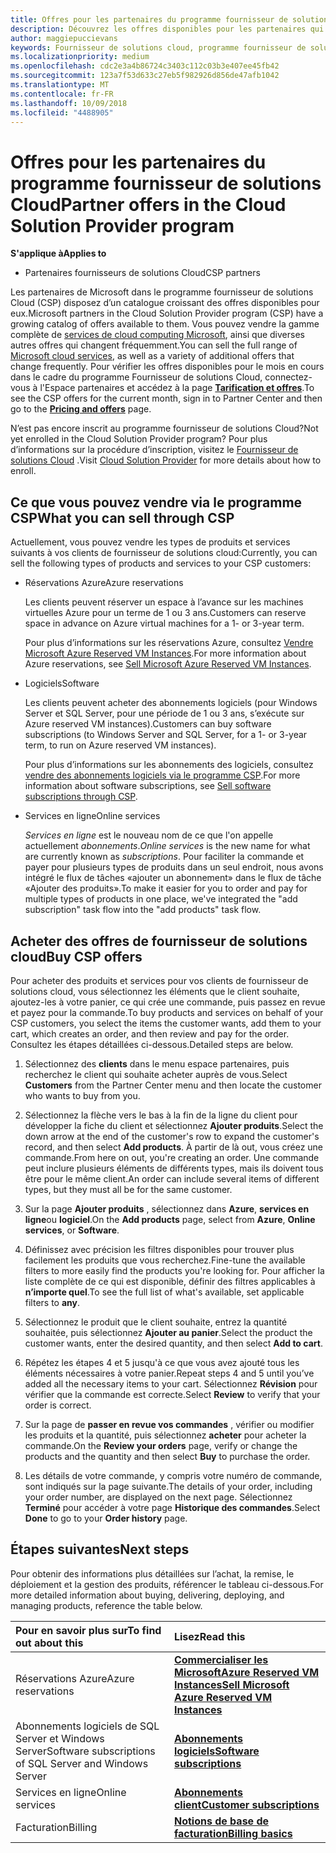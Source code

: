 ```yaml
---
title: Offres pour les partenaires du programme fournisseur de solutions Cloud | L’espace partenaires
description: Découvrez les offres disponibles pour les partenaires qui vendent par l’intermédiaire du programme fournisseur de solutions Cloud.
author: maggiepuccievans
keywords: Fournisseur de solutions cloud, programme fournisseur de solutions cloud, fournisseur de solutions cloud, ajouter un produit, vendre à des clients, les offres de l’espace, offres de fournisseur de solutions cloud, services basés sur le Cloud, Azure, Office 365, Dynamics, partenaire fournisseur de solutions cloud, vente de solutions cloud, Azure RI, Azure reserved virtual machine instances, Azure réservations, aux services en ligne, logiciel d’abonnement, AHUB, SQL Server sur Azure, Windows Server sur Azure, abonnements client
ms.localizationpriority: medium
ms.openlocfilehash: cdc2e3a4b86724c3403c112c03b3e407ee45fb42
ms.sourcegitcommit: 123a7f53d633c27eb5f982926d856de47afb1042
ms.translationtype: MT
ms.contentlocale: fr-FR
ms.lasthandoff: 10/09/2018
ms.locfileid: "4488905"
---
```

# <a name="partner-offers-in-the-cloud-solution-provider-program"></a><span data-ttu-id="13f38-104">Offres pour les partenaires du programme fournisseur de solutions Cloud</span><span class="sxs-lookup"><span data-stu-id="13f38-104">Partner offers in the Cloud Solution Provider program</span></span> 

**<span data-ttu-id="13f38-105">S'applique à</span><span class="sxs-lookup"><span data-stu-id="13f38-105">Applies to</span></span>**

-  <span data-ttu-id="13f38-106">Partenaires fournisseurs de solutions Cloud</span><span class="sxs-lookup"><span data-stu-id="13f38-106">CSP partners</span></span>

<span data-ttu-id="13f38-107">Les partenaires de Microsoft dans le programme fournisseur de solutions Cloud (CSP) disposez d’un catalogue croissant des offres disponibles pour eux.</span><span class="sxs-lookup"><span data-stu-id="13f38-107">Microsoft partners in the Cloud Solution Provider program (CSP) have a growing catalog of offers available to them.</span></span> <span data-ttu-id="13f38-108">Vous pouvez vendre la gamme complète de [services de cloud computing Microsoft](https://partner.microsoft.com/cloud-solution-provider/products-and-services), ainsi que diverses autres offres qui changent fréquemment.</span><span class="sxs-lookup"><span data-stu-id="13f38-108">You can sell the full range of [Microsoft cloud services](https://partner.microsoft.com/cloud-solution-provider/products-and-services), as well as a variety of additional offers that change frequently.</span></span> <span data-ttu-id="13f38-109">Pour vérifier les offres disponibles pour le mois en cours dans le cadre du programme Fournisseur de solutions Cloud, connectez-vous à l'Espace partenaires et accédez à la page [**Tarification et offres**](https://partnercenter.microsoft.com/pcv/sales).</span><span class="sxs-lookup"><span data-stu-id="13f38-109">To see the CSP offers for the current month, sign in to Partner Center and then go to the [**Pricing and offers**](https://partnercenter.microsoft.com/pcv/sales) page.</span></span>  

<span data-ttu-id="13f38-110">N’est pas encore inscrit au programme fournisseur de solutions Cloud?</span><span class="sxs-lookup"><span data-stu-id="13f38-110">Not yet enrolled in the Cloud Solution Provider program?</span></span> <span data-ttu-id="13f38-111">Pour plus d’informations sur la procédure d’inscription, visitez le [Fournisseur de solutions Cloud](https://partner.microsoft.com/cloud-solution-provider) .</span><span class="sxs-lookup"><span data-stu-id="13f38-111">Visit [Cloud Solution Provider](https://partner.microsoft.com/cloud-solution-provider) for more details about how to enroll.</span></span> 

## <a name="what-you-can-sell-through-csp"></a><span data-ttu-id="13f38-112">Ce que vous pouvez vendre via le programme CSP</span><span class="sxs-lookup"><span data-stu-id="13f38-112">What you can sell through CSP</span></span>

<span data-ttu-id="13f38-113">Actuellement, vous pouvez vendre les types de produits et services suivants à vos clients de fournisseur de solutions cloud:</span><span class="sxs-lookup"><span data-stu-id="13f38-113">Currently, you can sell the following types of products and services to your CSP customers:</span></span>

- <span data-ttu-id="13f38-114">Réservations Azure</span><span class="sxs-lookup"><span data-stu-id="13f38-114">Azure reservations</span></span><br> 

    <span data-ttu-id="13f38-115">Les clients peuvent réserver un espace à l’avance sur les machines virtuelles Azure pour un terme de 1 ou 3 ans.</span><span class="sxs-lookup"><span data-stu-id="13f38-115">Customers can reserve space in advance on Azure virtual machines for a 1- or 3-year term.</span></span><br>
    
    <span data-ttu-id="13f38-116">Pour plus d’informations sur les réservations Azure, consultez [Vendre Microsoft Azure Reserved VM Instances](azure-reservations.md).</span><span class="sxs-lookup"><span data-stu-id="13f38-116">For more information about Azure reservations, see [Sell Microsoft Azure Reserved VM Instances](azure-reservations.md).</span></span>

- <span data-ttu-id="13f38-117">Logiciels</span><span class="sxs-lookup"><span data-stu-id="13f38-117">Software</span></span><br>

    <span data-ttu-id="13f38-118">Les clients peuvent acheter des abonnements logiciels (pour Windows Server et SQL Server, pour une période de 1 ou 3 ans, s’exécute sur Azure reserved VM instances).</span><span class="sxs-lookup"><span data-stu-id="13f38-118">Customers can buy software subscriptions (to Windows Server and SQL Server, for a 1- or 3-year term, to run on Azure reserved VM instances).</span></span><br>
 
  <span data-ttu-id="13f38-119">Pour plus d’informations sur les abonnements des logiciels, consultez [vendre des abonnements logiciels via le programme CSP](csp-software-subscriptions.md).</span><span class="sxs-lookup"><span data-stu-id="13f38-119">For more information about software subscriptions, see [Sell software subscriptions through CSP](csp-software-subscriptions.md).</span></span>  

- <span data-ttu-id="13f38-120">Services en ligne</span><span class="sxs-lookup"><span data-stu-id="13f38-120">Online services</span></span><br>

     <span data-ttu-id="13f38-121">*Services en ligne* est le nouveau nom de ce que l'on appelle actuellement *abonnements*.</span><span class="sxs-lookup"><span data-stu-id="13f38-121">*Online services* is the new name for what are currently known as *subscriptions*.</span></span> <span data-ttu-id="13f38-122">Pour faciliter la commande et payer pour plusieurs types de produits dans un seul endroit, nous avons intégré le flux de tâches «ajouter un abonnement» dans le flux de tâche «Ajouter des produits».</span><span class="sxs-lookup"><span data-stu-id="13f38-122">To make it easier for you to order and pay for multiple types of products in one place, we've integrated the "add subscription" task flow into the "add products" task flow.</span></span> 

## <a name="buy-csp-offers"></a><span data-ttu-id="13f38-123">Acheter des offres de fournisseur de solutions cloud</span><span class="sxs-lookup"><span data-stu-id="13f38-123">Buy CSP offers</span></span>

<span data-ttu-id="13f38-124">Pour acheter des produits et services pour vos clients de fournisseur de solutions cloud, vous sélectionnez les éléments que le client souhaite, ajoutez-les à votre panier, ce qui crée une commande, puis passez en revue et payez pour la commande.</span><span class="sxs-lookup"><span data-stu-id="13f38-124">To buy products and services on behalf of your CSP customers, you select the items the customer wants, add them to your cart, which creates an order, and then review and pay for the order.</span></span> <span data-ttu-id="13f38-125">Consultez les étapes détaillées ci-dessous.</span><span class="sxs-lookup"><span data-stu-id="13f38-125">Detailed steps are below.</span></span>

1. <span data-ttu-id="13f38-126">Sélectionnez des **clients** dans le menu espace partenaires, puis recherchez le client qui souhaite acheter auprès de vous.</span><span class="sxs-lookup"><span data-stu-id="13f38-126">Select **Customers** from the Partner Center menu and then locate the customer who wants to buy from you.</span></span> 

2. <span data-ttu-id="13f38-127">Sélectionnez la flèche vers le bas à la fin de la ligne du client pour développer la fiche du client et sélectionnez **Ajouter produits**.</span><span class="sxs-lookup"><span data-stu-id="13f38-127">Select the down arrow at the end of the customer's row to expand the customer's record, and then select **Add products**.</span></span> <span data-ttu-id="13f38-128">À partir de là out, vous créez une commande.</span><span class="sxs-lookup"><span data-stu-id="13f38-128">From here on out, you're creating an order.</span></span> <span data-ttu-id="13f38-129">Une commande peut inclure plusieurs éléments de différents types, mais ils doivent tous être pour le même client.</span><span class="sxs-lookup"><span data-stu-id="13f38-129">An order can include several items of different types, but they must all be for the same customer.</span></span>

3. <span data-ttu-id="13f38-130">Sur la page **Ajouter produits** , sélectionnez dans **Azure**, **services en ligne**ou **logiciel**.</span><span class="sxs-lookup"><span data-stu-id="13f38-130">On the **Add products** page, select from **Azure**, **Online services**, or **Software**.</span></span>

4. <span data-ttu-id="13f38-131">Définissez avec précision les filtres disponibles pour trouver plus facilement les produits que vous recherchez.</span><span class="sxs-lookup"><span data-stu-id="13f38-131">Fine-tune the available filters to more easily find the products you're looking for.</span></span> <span data-ttu-id="13f38-132">Pour afficher la liste complète de ce qui est disponible, définir des filtres applicables à **n’importe quel**.</span><span class="sxs-lookup"><span data-stu-id="13f38-132">To see the full list of what's available, set applicable filters to **any**.</span></span> 

5. <span data-ttu-id="13f38-133">Sélectionnez le produit que le client souhaite, entrez la quantité souhaitée, puis sélectionnez **Ajouter au panier**.</span><span class="sxs-lookup"><span data-stu-id="13f38-133">Select the product the customer wants, enter the desired quantity, and then select **Add to cart**.</span></span>

6. <span data-ttu-id="13f38-134">Répétez les étapes 4 et 5 jusqu'à ce que vous avez ajouté tous les éléments nécessaires à votre panier.</span><span class="sxs-lookup"><span data-stu-id="13f38-134">Repeat steps 4 and 5 until you’ve added all the necessary items to your cart.</span></span> <span data-ttu-id="13f38-135">Sélectionnez **Révision** pour vérifier que la commande est correcte.</span><span class="sxs-lookup"><span data-stu-id="13f38-135">Select **Review** to verify that your order is correct.</span></span>  

7. <span data-ttu-id="13f38-136">Sur la page de **passer en revue vos commandes** , vérifier ou modifier les produits et la quantité, puis sélectionnez **acheter** pour acheter la commande.</span><span class="sxs-lookup"><span data-stu-id="13f38-136">On the **Review your orders** page, verify or change the products and the quantity and then select **Buy** to purchase the order.</span></span> 

8. <span data-ttu-id="13f38-137">Les détails de votre commande, y compris votre numéro de commande, sont indiqués sur la page suivante.</span><span class="sxs-lookup"><span data-stu-id="13f38-137">The details of your order, including your order number, are displayed on the next page.</span></span> <span data-ttu-id="13f38-138">Sélectionnez **Terminé** pour accéder à votre page **Historique des commandes**.</span><span class="sxs-lookup"><span data-stu-id="13f38-138">Select **Done** to go to your **Order history** page.</span></span> 


## <a name="next-steps"></a><span data-ttu-id="13f38-139">Étapes suivantes</span><span class="sxs-lookup"><span data-stu-id="13f38-139">Next steps</span></span>

<span data-ttu-id="13f38-140">Pour obtenir des informations plus détaillées sur l’achat, la remise, le déploiement et la gestion des produits, référencer le tableau ci-dessous.</span><span class="sxs-lookup"><span data-stu-id="13f38-140">For more detailed information about buying, delivering, deploying, and managing products, reference the table below.</span></span>

|**<span data-ttu-id="13f38-141">Pour en savoir plus sur</span><span class="sxs-lookup"><span data-stu-id="13f38-141">To find out about this</span></span>**   |**<span data-ttu-id="13f38-142">Lisez</span><span class="sxs-lookup"><span data-stu-id="13f38-142">Read this</span></span>**   |
|:---------------------------|:--------------------|
|<span data-ttu-id="13f38-143">Réservations Azure</span><span class="sxs-lookup"><span data-stu-id="13f38-143">Azure reservations</span></span> |[**<span data-ttu-id="13f38-144">Commercialiser les MicrosoftAzure Reserved VM Instances</span><span class="sxs-lookup"><span data-stu-id="13f38-144">Sell Microsoft Azure Reserved VM Instances</span></span>**]( https://docs.microsoft.com/en-us/partner-center/azure-reservations) |
|<span data-ttu-id="13f38-145">Abonnements logiciels de SQL Server et Windows Server</span><span class="sxs-lookup"><span data-stu-id="13f38-145">Software subscriptions of SQL Server and Windows Server</span></span> |[**<span data-ttu-id="13f38-146">Abonnements logiciels</span><span class="sxs-lookup"><span data-stu-id="13f38-146">Software subscriptions</span></span>**]( https://docs.microsoft.com/en-us/partner-center/csp-software-subscriptions) |
|<span data-ttu-id="13f38-147">Services en ligne</span><span class="sxs-lookup"><span data-stu-id="13f38-147">Online services</span></span> |[**<span data-ttu-id="13f38-148">Abonnements client</span><span class="sxs-lookup"><span data-stu-id="13f38-148">Customer subscriptions</span></span>**](https://docs.microsoft.com/en-us/partner-center/customer-subscriptions) |
|<span data-ttu-id="13f38-149">Facturation</span><span class="sxs-lookup"><span data-stu-id="13f38-149">Billing</span></span> |[**<span data-ttu-id="13f38-150">Notions de base de facturation</span><span class="sxs-lookup"><span data-stu-id="13f38-150">Billing basics</span></span>**]( https://docs.microsoft.com/en-us/partner-center/billing-basics) |

